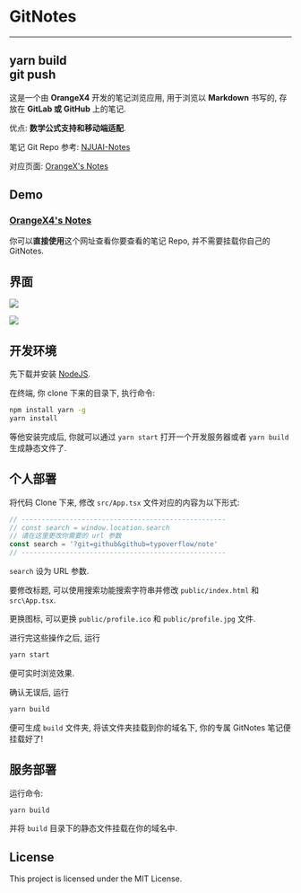 # GitNotes

---
yarn build      
git push
---


这是一个由 **OrangeX4** 开发的笔记浏览应用, 用于浏览以 **Markdown** 书写的, 存放在 **GitLab 或 GitHub** 上的笔记.

优点: **数学公式支持和移动端适配**.

笔记 Git Repo 参考: [NJUAI-Notes](https://github.com/OrangeX4/NJUAI-Notes)

对应页面: [OrangeX's Notes](https://notes.orangex4.cool/?git=gitlab)

## Demo

### [OrangeX4's Notes](https://notes.orangex4.cool/)

你可以**直接使用**这个网址查看你要查看的笔记 Repo, 并不需要挂载你自己的 GitNotes.

## 界面

![](https://pic1.zhimg.com/v2-64a8fe27b9dc4a3e6c78ce51309a9c64_b.png)

![](https://pic2.zhimg.com/v2-b1c79c871655824b95d9292d9b508461_b.png)

## 开发环境

先下载并安装 [NodeJS](https://nodejs.org/zh-cn/download/).

在终端, 你 clone 下来的目录下, 执行命令:

``` sh
npm install yarn -g
yarn install
```

等他安装完成后, 你就可以通过 `yarn start` 打开一个开发服务器或者 `yarn build` 生成静态文件了.

## 个人部署

将代码 Clone 下来, 修改 `src/App.tsx` 文件对应的内容为以下形式:

``` js
// ---------------------------------------------------
// const search = window.location.search
// 请在这里更改你需要的 url 参数
const search = '?git=github&github=typoverflow/note'
// ---------------------------------------------------
```

`search` 设为 URL 参数.

要修改标题, 可以使用搜索功能搜索字符串并修改 `public/index.html` 和 `src\App.tsx`.

更换图标, 可以更换 `public/profile.ico` 和 `public/profile.jpg` 文件.

进行完这些操作之后, 运行

``` sh
yarn start
```

便可实时浏览效果.

确认无误后, 运行

``` sh
yarn build
```

便可生成 `build` 文件夹, 将该文件夹挂载到你的域名下, 你的专属 GitNotes 笔记便挂载好了!

## 服务部署

运行命令:

``` sh
yarn build
```

并将 `build` 目录下的静态文件挂载在你的域名中.

## License

This project is licensed under the MIT License.
